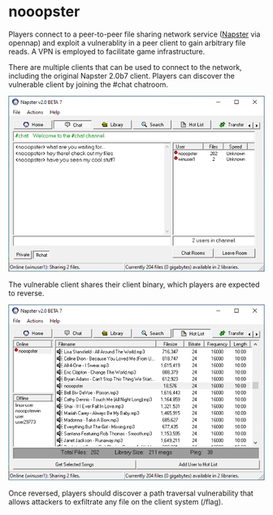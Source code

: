 nooopster
=========
Players connect to a peer-to-peer file sharing network service
([Napster](https://en.wikipedia.org/wiki/Napster#Origin) via opennap) and
exploit a vulnerablity in a peer client to gain arbitrary file reads. A VPN is
employed to facilitate game infrastructure.

There are multiple clients that can be used to connect to the network, including
the original Napster 2.0b7 client. Players can discover the vulnerable client
by joining the #chat chatroom.

![chat](images/chat.png)

The vulnerable client shares their client binary, which players are expected to
reverse.

![client](images/client.png)

Once reversed, players should discover a path traversal vulnerability that
allows attackers to exfiltrate any file on the client system (/flag).
